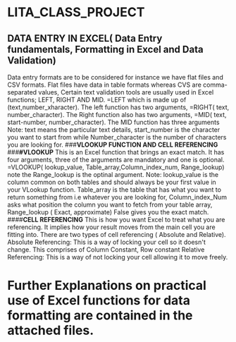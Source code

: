 # LITA_CLASS_PROJECT
## DATA ENTRY IN EXCEL( Data Entry fundamentals, Formatting in Excel and Data Validation)
Data entry formats are to be considered for instance we have flat files and CSV formats. Flat files have data in table formats whereas CVS are comma-separated values,
Certain text validation tools are usually used in Excel functions;
LEFT, RIGHT AND MID.
=LEFT which is made up of (text,number_xharacter). The left function has two arguments,
=RIGHT( text, number_character). The Right function also has two arguments,
=MID( text, start-number, number_character). The MID function has three arguments
Note: text means the particular text details, start_number is the character you want to start from while Number_character is the number of characters you are looking for.
###**VLOOKUP FUNCTION AND CELL REFERENCING**
###**#VLOOKUP** 
This is an Excel function that brings an exact match. It has four arguments, three of the arguments are mandatory and one is optional.
=VLOOKUP( lookup_value, Table_array,Column_index_num, Range_lookup) note the Range_lookup is the optinal argument.
Note: lookup_value is the column common on both tables and should always be your first value in your VLookup function.
      Table_array is the table that has what you want to return something from i.e whatever you are looking for,
      Column_index_Num asks what position the column you want to fetch from your table array,
      Range_lookup ( Exact, approximate) False gives you the exact match.
####**CELL REFERENCING**
This is how you want Excel to treat what you are referencing. It implies how your result moves from the main cell you are fitting into. There are two types of cell referencing ( Absolute and Relative).
Absolute Referencing: This is a way of locking your cell so it doesn't change.
This comprises of Column Constant, Row constant
Relative Referencing: This is a way of not locking your cell allowing it to move freely.
# Further Explanations on practical use of Excel functions for data formatting are contained in the attached files.
    
